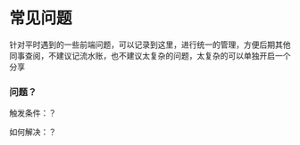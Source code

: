 # 常见问题

针对平时遇到的一些前端问题，可以记录到这里，进行统一的管理，方便后期其他同事查阅，不建议记流水账，也不建议太复杂的问题，太复杂的可以单独开启一个分享



### 问题？

触发条件：？

如何解决：？